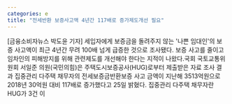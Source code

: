 ```yaml
---
categories: e
title: "전세반환 보증사고액 4년간 117배로 증가제도개선 필요"
---
```

[금융소비자뉴스 박도윤 기자] 세입자에게 보증금을 돌려주지 않는 &#39;나쁜 임대인&#39;의 보증 사고액이 최근 4년간 무려 100배 넘게 급증한 것으로 조사됐다. 보증 사고를 줄이고 임차인의 피해방지를 위해 관련제도를 개선해야 한다는 지적이 나왔다.국회 국토교통위원회 서일준 의원(국민의힘)은 주택도시보증공사(HUG)로부터 제출받은 자료 조사 결과 집중관리 다주택 채무자의 전세보증금반환보증 사고 금액이 지난해 3513억원으로 2018년 30억원 대비 117배로 증가했다고 25일 밝혔다. 집중관리 다주택 채무자란 HUG가 3건 이